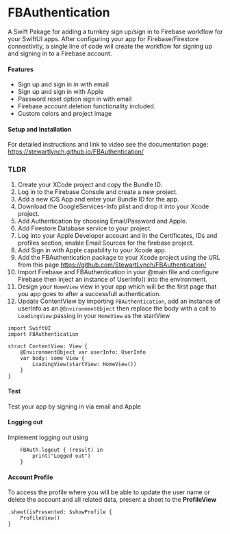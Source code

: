 # FBAuthentication

A Swift Pakage for adding a turnkey sign up/sign in to Firebase workflow for your SwiftUI apps.
After configuring your app for Firebase/Firestore connectivity, a single line of code will create the workflow for signing up and signing in to a Firebase account.

#### Features
* Sign up and sign in in with email
* Sign up and sign in with Apple
* Password reset option sign in with email
* Firebase account deletion functionality included.
* Custom colors and project image

#### Setup and Installation
For detailed instructions and link to video see the documentation page: https://stewartlynch.github.io/FBAuthentication/

### TLDR

1. Create your XCode project and copy the Bundle ID.
2. Log in to the Firebase Console and create a new project.
3. Add a new iOS App and enter your Bundle ID for the app.
4. Download the GoogleServices-Info.plist and drop it into your Xcode project.
5. Add Authentication by choosing Email/Password and Apple.
6. Add Firestore Database service to your project.
7. Log into your Apple Developer account and in the Certificates, IDs and profiles section, enable Email Sources for the firebase project.
8. Add Sign in with Apple capability to your Xcode app.
9. Add the FBAuthentication package to your Xcode project using the URL from this page https://github.com/StewartLynch/FBAuthentication/
10. Import Firebase and FBAuthentication in your @main file and configure Firebase then inject an instance of UserInfo() into the environment.
11. Design your `HomeView` view in your app which will be the first page that you app goes to after a successfull authentication.
12. Update ContentView by importing `FBAuthentication`, add an instance of userInfo as an `@EnvironmentObject` then replace the body with a call to `LoadingView` passing in your `HomeView` as the startView
```
import SwiftUI
import FBAuthentication

struct ContentView: View {
    @EnvironmentObject var userInfo: UserInfo
    var body: some View {
        LoadingView(startView: HomeView())
    }
}
```
#### Test
Test your app by signing in via email and Apple

#### Logging out
Implement logging out using
```
    FBAuth.logout { (result) in
        print("Logged out")
    }
```

#### Account Profile

To access the profile where you will be able to update the user name or delete the account and all related data, present a sheet to the **ProfileView**

```
.sheet(isPresented: $showProfile {
    ProfileView()
}
```

